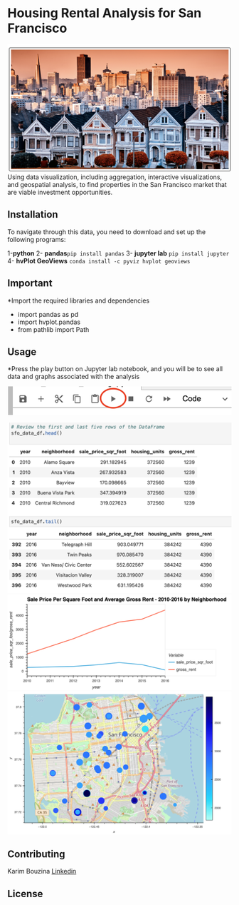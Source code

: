 # Housing Rental Analysis for San Francisco
![](Images/sfo.png)
Using data visualization, including aggregation, interactive visualizations, and geospatial analysis, to find properties in the San Francisco market that are viable investment opportunities.

## Installation

To navigate through this data, you need to download and set up the following programs:

1-**python**
2- **pandas**`pip install pandas`
3- **jupyter lab** `pip install jupyter`
4- **hvPlot GeoViews**  `conda install -c pyviz hvplot geoviews`

## Important
*Import the required libraries and dependencies

- import pandas as pd
- import hvplot.pandas
- from pathlib import Path


## Usage
 
*Press the play button on Jupyter lab notebook, and you will be to see all data and graphs associated with the analysis

![Jupyetr lab dashboard screen shot.](Images/jupyter.png)

![csvdata](Images/csvdata.png)
![Graph](Images/bokeh_plot.png)
![Graph](Images/bokeh_plot_geo.png)

## Contributing

Karim Bouzina [Linkedin](https://www.linkedin.com/feed/)

## License